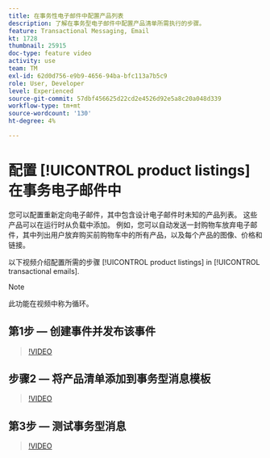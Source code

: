 ```yaml
---
title: 在事务性电子邮件中配置产品列表
description: 了解在事务型电子邮件中配置产品清单所需执行的步骤。
feature: Transactional Messaging, Email
kt: 1728
thumbnail: 25915
doc-type: feature video
activity: use
team: TM
exl-id: 62d0d756-e9b9-4656-94ba-bfc113a7b5c9
role: User, Developer
level: Experienced
source-git-commit: 57dbf456625d22cd2e4526d92e5a8c20a048d339
workflow-type: tm+mt
source-wordcount: '130'
ht-degree: 4%

---
```


# 配置 [!UICONTROL product listings] 在事务电子邮件中

您可以配置重新定向电子邮件，其中包含设计电子邮件时未知的产品列表。 这些产品可以在运行时从负载中添加。 例如，您可以自动发送一封购物车放弃电子邮件，其中列出用户放弃购买前购物车中的所有产品，以及每个产品的图像、价格和链接。

以下视频介绍配置所需的步骤 [!UICONTROL product listings] in [!UICONTROL transactional emails].

>[!NOTE]
>
>此功能在视频中称为循环。

## 第1步 — 创建事件并发布该事件

>[!VIDEO](https://video.tv.adobe.com/v/25914?quality=12)

## 步骤2 — 将产品清单添加到事务型消息模板

>[!VIDEO](https://video.tv.adobe.com/v/25915?quality=12)

## 第3步 — 测试事务型消息

>[!VIDEO](https://video.tv.adobe.com/v/25916?quality=12)
